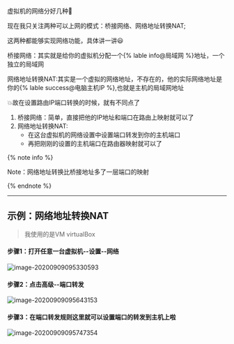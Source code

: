 虚拟机的网络分好几种:speech_balloon:

现在我只关注两种可以上网的模式：<span class="ljspan ljspan-blue">桥接网络</span>、<span class="ljspan ljspan-red">网络地址转换NAT</span>;

这两种都能够实现网络功能，具体讲一讲:smiley:

<!--more-->

桥接网络：其实就是给你的虚拟机分配一个{% lable info@局域网 %}地址，一个独立的局域网

网络地址转换NAT:其实是一个虚拟的网络地址，不存在的，他的实际网络地址是你的{% lable success@电脑主机IP %},也就是主机的局域网地址

:boom:故在设置路由IP端口转换的时候，就有不同点了

1. 桥接网络：简单，直接把他的IP地址和端口在路由上映射就可以了
2. 网络地址转换NAT:
   - 在这台虚拟机的网络设置中设置端口转发到你的主机端口
   - 再把刚刚的设置的主机端口在路由器映射就可以了

{% note info %}

Note：网络地址转换比桥接地址多了一层端口的映射

{% endnote %}

<hr>

## 示例：网络地址转换NAT

> 我使用的是VM virtualBox

#### 步骤1：打开任意一台虚拟机--设置--网络

![image-20200909095330593](C:\Users\llj\Documents\typero图像\配置虚拟机网络1.png)

#### 步骤2：点击高级--端口转发

![image-20200909095643153](C:\Users\llj\Documents\typero图像\配置虚拟机网络2.png)

#### 步骤3：在端口转发规则这里就可以设置端口的转发到主机上啦

![image-20200909095747354](C:\Users\llj\Documents\typero图像\配置虚拟机网络3.png)

